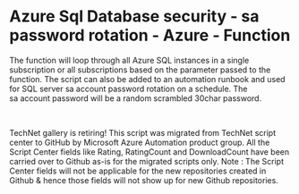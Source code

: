 ﻿Azure Sql Database security - sa password rotation - Azure - Function
=====================================================================

            

The function will loop through all Azure SQL instances in a single subscription or all subscriptions based on the parameter passed to the function. The script can also be added to an automation runbook and used for SQL server sa account password rotation
 on a schedule. The sa account password will be a random scrambled 30char password.

 

        
    
TechNet gallery is retiring! This script was migrated from TechNet script center to GitHub by Microsoft Azure Automation product group. All the Script Center fields like Rating, RatingCount and DownloadCount have been carried over to Github as-is for the migrated scripts only. Note : The Script Center fields will not be applicable for the new repositories created in Github & hence those fields will not show up for new Github repositories.
